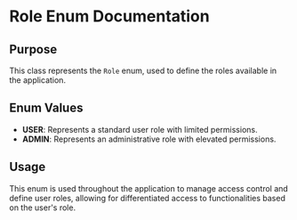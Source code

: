 # Role Enum Documentation

## Purpose

This class represents the `Role` enum, used to define the roles available in the application.

## Enum Values

- **USER**: Represents a standard user role with limited permissions.
- **ADMIN**: Represents an administrative role with elevated permissions.

## Usage

This enum is used throughout the application to manage access control and define user roles, allowing for differentiated access to functionalities based on the user's role.

